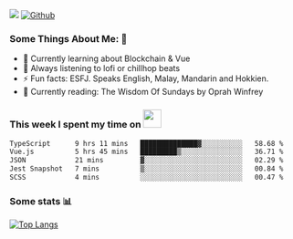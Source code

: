 ![](https://visitor-badge.laobi.icu/badge?page_id=seanho96.seanho96)
[![Github](https://img.shields.io/github/followers/seanho96?label=Follow&style=social)](https://github.com/seanho96)

### Some Things About Me: 👋
- 🌱 Currently learning about Blockchain & Vue
- :musical_note: Always listening to lofi or chillhop beats
- :zap: Fun facts: ESFJ. Speaks English, Malay, Mandarin and Hokkien.
- :book: Currently reading: The Wisdom Of Sundays by Oprah Winfrey

### This week I spent my time on <img src="https://media.giphy.com/media/SvQzkTQb3ZwKcj1QTO/giphy.gif" width="32">

<!--START_SECTION:waka-->

```txt
TypeScript      9 hrs 11 mins   ██████████████▓░░░░░░░░░░   58.68 %
Vue.js          5 hrs 45 mins   █████████▒░░░░░░░░░░░░░░░   36.71 %
JSON            21 mins         ▓░░░░░░░░░░░░░░░░░░░░░░░░   02.29 %
Jest Snapshot   7 mins          ▒░░░░░░░░░░░░░░░░░░░░░░░░   00.84 %
SCSS            4 mins          ░░░░░░░░░░░░░░░░░░░░░░░░░   00.47 %
```

<!--END_SECTION:waka-->

### Some stats 📊

[![Top Langs](https://github-readme-stats.vercel.app/api/top-langs/?username=seanho96&layout=compact&theme=graywhite)](https://github.com/anuraghazra/github-readme-stats)
<br/>
<!-- ![GitHub stats](https://github-readme-stats.vercel.app/api?username=seanho96&show_icons=true&theme=graywhite)-->

